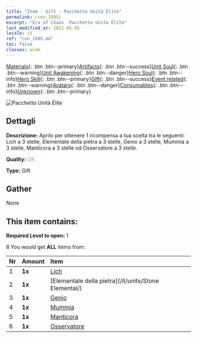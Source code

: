 ```yaml
---
title: "Item - Gift - Pacchetto Unità Élite"
permalink: /con_1695/
excerpt: "Era of Chaos  Pacchetto Unità Élite"
last_modified_at: 2021-05-05
locale: it
ref: "con_1695.md"
toc: false
classes: wide
---
```

 [Materials](/ItemsIT/){: .btn .btn--primary}[Artifacts](/ItemsIT/Artifacts/){: .btn .btn--success}[Unit Soul](/ItemsIT/UnitSoul/){: .btn .btn--warning}[Unit Awakening](/ItemsIT/UnitAwakening/){: .btn .btn--danger}[Hero Soul](/ItemsIT/HeroSoul/){: .btn .btn--info}[Hero Skill](/ItemsIT/HeroSkill/){: .btn .btn--primary}[Gift](/ItemsIT/Gift/){: .btn .btn--success}[Event related](/ItemsIT/Events/){: .btn .btn--warning}[Avatars](/ItemsIT/Avatars/){: .btn .btn--danger}[Consumables](/ItemsIT/Consumables/){: .btn .btn--info}[Unknown](/ItemsIT/Unknown/){: .btn .btn--primary}

 ![Pacchetto Unità Élite](/images/t/i_907054.png)

## Dettagli
 **Descrizione:** Aprilo per ottenere 1 ricompensa a tua scelta tra le seguenti: Lich a 3 stelle, Elementale della pietra a 3 stelle, Genio a 3 stelle, Mummia a 3 stelle, Manticora a 3 stelle od Osservatore a 3 stelle.

 **Quality:** <span style="color: #DA70D6">OK</span>

 **Type:** Gift

## Gather

  None

## This item contains:

 **Required Level to open:** 1

 8 You would get **ALL** items  from:

  | Nr | Amount |     Item    |
  |:---|:-------|:------------|
  | 1 |  **1x** | [Lich](/it/units/Lich/) |  | 
  | 2 |  **1x** | [Elementale della pietra](/it/units/Stone Elemental/) |  | 
  | 3 |  **1x** | [Genio](/it/units/Genie/) |  | 
  | 4 |  **1x** | [Mummia](/it/units/Mummy/) |  | 
  | 5 |  **1x** | [Manticora](/it/units/Manticore/) |  | 
  | 6 |  **1x** | [Osservatore](/it/units/Beholder/) |  | 
